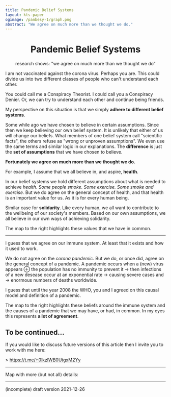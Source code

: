 ```yaml
---
title: Pandemic Belief Systems
layout: kts-paper
ogimage: /panbesy-1/graph.png
abstract: "We agree on much more than we thought we do."
---
```

<script src="/lib/graph.js" type="text/ecmascript"></script>
<script>
  window.addEventListener("load", function()
  {
    let
    sdoc = document.getElementById("graph_1").getSVGDocument()
    execute_keyboard_function( sdoc, "s" )
    onclick(  sdoc, sdoc.getElementById( "PANBESY-3" )  )
    execute_keyboard_function( sdoc, "n" )
    onclick(  sdoc, sdoc.getElementById( "PANBESY-3" )  )
    execute_keyboard_function( sdoc, "s" )
    onclick(  sdoc, sdoc.getElementById( "PANBESY-4" )  )
    execute_keyboard_function( sdoc, "n" )
    onclick(  sdoc, sdoc.getElementById( "PANBESY-4" )  )
    execute_keyboard_function( sdoc, "j" )

    sdoc = document.getElementById("graph_3").getSVGDocument()
    onclick(  sdoc, sdoc.getElementById( "PANBESY-3" )  )
    onclick(  sdoc, sdoc.getElementById( "PANBESY-3" )  )
    onclick(  sdoc, sdoc.getElementById( "PANBESY-4" )  )
    onclick(  sdoc, sdoc.getElementById( "PANBESY-4" )  )
    execute_keyboard_function( sdoc, "j" )

    sdoc = document.getElementById("graph").getSVGDocument()
    onclick(  sdoc, sdoc.getElementById( "PANBESY-3" )  )
    onclick(  sdoc, sdoc.getElementById( "PANBESY-3" )  )
    onclick(  sdoc, sdoc.getElementById( "PANBESY-4" )  )
    onclick(  sdoc, sdoc.getElementById( "PANBESY-4" )  )
    execute_keyboard_function( sdoc, "j" )
  });
</script>

# <center>Pandemic Belief Systems</center>

<center>research shows: "we agree on much more than we thought we do"</center>

<object class="clear" id="graph_1" width="40%" data="../panbesy-1/graph-local.svg" type="image/svg+xml" alt="simplified knowledge map containing mostly shared values for both corona believers and conspiracy believers" ></object>

I am not vaccinated against the corona virus. Perhaps you are. This could divide us into two different classes of people who can't understand each other.

You could call me a Conspiracy Theorist. I could call you a Conspiracy Denier. Or, we can try to understand each other and continue being friends.

My perspective on this situation is that we simply **adhere to different belief systems**.

Some while ago we have chosen to believe in certain assumptions. Since then we keep believing our own belief system. It is unlikely that either of us will change our beliefs. What members of one belief system call "scientific facts", the others refuse as "wrong or unproven assumptions". We even use the same terms and similar logic in our explanations. The **difference** is just the **set of assumptions** that we have chosen to believe. 

**Fortunately we agree on much more than we thought we do.**

For example, I assume that we all believe in, and aspire, **health**.

In our belief systems we hold different assumptions about what is needed to achieve *health*. _Some people smoke. Some exercise. Some smoke and exercise._ But we do agree on the general concept of health, and that health is an important value for us. As it is for every human being.

Similar case for **solidarity**. Like every human, we all want to contribute to the wellbeing of our society's members. Based on our own assumptions, we all believe in our own ways of achieving solidarity.

The map to the right highlights these values that we have in common.

---

<object class="clear" id="graph_3" width="50%" data="../panbesy-3/graph-local.svg" type="image/svg+xml" alt="simplified knowledge map containing assumed causes and effects from immune system to pandemic" ></object>

I guess that we agree on our immune system. At least that it exists and how it used to work.

We do not agree on the *corona pandemic*. But we do, or once did, agree on the general concept of a pandemic. A pandemic occurs when a (new) virus appears ⊕ the population has no immunity to prevent it → then infections of a new desease occur at an exponential rate → causing severe cases and → enormous numbers of deaths worldwide.

I guess that until the year 2008 the WHO, you and I agreed on this causal model and definition of a pandemic.

The map to the right highlights these beliefs around the immune system and the causes of a pandemic that we may have, or had, in common. In my eyes this represents **a lot of agreement**.

## To be continued...

If you would like to discuss future versions of this article then I invite you to work with me here:

\> <https://t.me/+0lkzlWB0UtgxM2Yy>

---

Map with more (but not all) details:

<object class="clear" id="graph" width="100%" data="graph-local.svg" type="image/svg+xml" alt="knowledge map containing assumed causes and effects for both corona believers and conspiracy believers"></object>

---
(incomplete) draft version 2021-12-26
